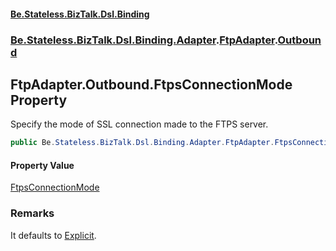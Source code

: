 #### [Be.Stateless.BizTalk.Dsl.Binding](README.md 'README')
### [Be.Stateless.BizTalk.Dsl.Binding.Adapter](Be.Stateless.BizTalk.Dsl.Binding.Adapter.md 'Be.Stateless.BizTalk.Dsl.Binding.Adapter').[FtpAdapter](FtpAdapter.md 'Be.Stateless.BizTalk.Dsl.Binding.Adapter.FtpAdapter').[Outbound](FtpAdapter.Outbound.md 'Be.Stateless.BizTalk.Dsl.Binding.Adapter.FtpAdapter.Outbound')

## FtpAdapter.Outbound.FtpsConnectionMode Property

Specify the mode of SSL connection made to the FTPS server.

```csharp
public Be.Stateless.BizTalk.Dsl.Binding.Adapter.FtpAdapter.FtpsConnectionMode FtpsConnectionMode { get; set; }
```

#### Property Value
[FtpsConnectionMode](FtpAdapter.FtpsConnectionMode.md 'Be.Stateless.BizTalk.Dsl.Binding.Adapter.FtpAdapter.FtpsConnectionMode')

### Remarks
It defaults to [Explicit](FtpAdapter.FtpsConnectionMode.md#Be.Stateless.BizTalk.Dsl.Binding.Adapter.FtpAdapter.FtpsConnectionMode.Explicit 'Be.Stateless.BizTalk.Dsl.Binding.Adapter.FtpAdapter.FtpsConnectionMode.Explicit').